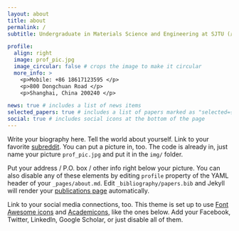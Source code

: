```yaml
---
layout: about
title: about
permalink: /
subtitle: Undergraduate in Materials Science and Engineering at SJTU (卢俊元)

profile:
  align: right
  image: prof_pic.jpg
  image_circular: false # crops the image to make it circular
  more_info: >
    <p>Mobile: +86 18617123595 </p>
    <p>800 Dongchuan Road </p>
    <p>Shanghai, China 200240 </p>

news: true # includes a list of news items
selected_papers: true # includes a list of papers marked as "selected={true}"
social: true # includes social icons at the bottom of the page
---
```


Write your biography here. Tell the world about yourself. Link to your favorite [subreddit](http://reddit.com). You can put a picture in, too. The code is already in, just name your picture `prof_pic.jpg` and put it in the `img/` folder.

Put your address / P.O. box / other info right below your picture. You can also disable any of these elements by editing `profile` property of the YAML header of your `_pages/about.md`. Edit `_bibliography/papers.bib` and Jekyll will render your [publications page](/al-folio/publications/) automatically.

Link to your social media connections, too. This theme is set up to use [Font Awesome icons](https://fontawesome.com/) and [Academicons](https://jpswalsh.github.io/academicons/), like the ones below. Add your Facebook, Twitter, LinkedIn, Google Scholar, or just disable all of them.
